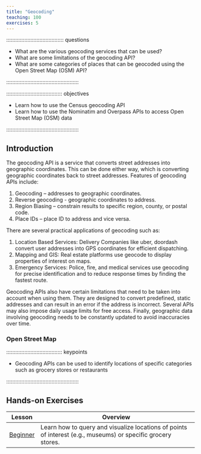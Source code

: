 ```yaml
---
title: "Geocoding"
teaching: 100
exercises: 5
---
```


:::::::::::::::::::::::::::::::::::::: questions 

- What are the various geocoding services that can be used?
- What are some limitations of the geocoding API?
- What are some categories of places that can be geocoded using the Open Street Map (OSM) API?

::::::::::::::::::::::::::::::::::::::::::::::::

::::::::::::::::::::::::::::::::::::: objectives

- Learn how to use the Census geocoding API
- Learn how to use the Nominatim and Overpass APIs to access Open Street Map (OSM) data

::::::::::::::::::::::::::::::::::::::::::::::::

## Introduction

The geocoding API is a service that converts street addresses into geographic coordinates. This can be done either way, which is converting geographic coordinates back to street addresses.
Features of geocoding APIs include:

1. Geocoding – addresses to geographic coordinates.
2. Reverse geocoding - geographic coordinates to address.
3. Region Biasing – constrain results to specific region, county, or postal code.
4. Place IDs – place ID to address and vice versa.

There are several practical applications of geocoding such as:

1. Location Based Services: Delivery Companies like uber, doordash convert user addresses into GPS
coordinates for efficient dispatching.
2. Mapping and GIS: Real estate platforms use geocode to display properties of interest on maps.
3. Emergency Services: Police, fire, and medical services use geocoding for precise identification
and to reduce response times by finding the fastest route.

Geocoding APIs also have certain limitations that need to be taken into account when using them. They are designed to convert predefined, static addresses and can result in an error if the 
address is incorrect. Several APIs may also impose daily usage limits for free access. Finally, geographic data involving geocoding needs to be constantly updated to avoid inaccuracies over time.

### Open Street Map


::::::::::::::::::::::::::::::::::::: keypoints 

- Geocoding APIs can be used to identify locations of specific categories such as grocery stores or restaurants

::::::::::::::::::::::::::::::::::::::::::::::::

## Hands-on Exercises

| Lesson | Overview                                                                                                                                                         | 
| ---------------------------------------------------------------------------------- | ------------------------------------------------------------------------------------ |
| [Beginner](https://jupyter.iguide.illinois.edu/hub/user-redirect/git-pull?repo=https%3A%2F%2Fgithub.com%2FSpatialTurn%2FDataCollection-Notebooks&urlpath=lab%2Ftree%2FDataCollection-Notebooks%2FCensus%2FBeginner.ipynb+&branch=main)       | Learn how to query and visualize locations of points of interest (e.g., museums) or specific grocery stores. |

